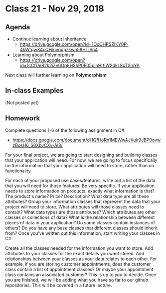 # Class 21 - Nov 29, 2018

## Agenda

* Continue learning about Inheritance
  * https://drive.google.com/open?id=1OcOHPSZiKY0P-4kWtqwX4cQFjkiypdpzkwh58HlTSn4
* Learning about Polymorphism
  * https://drive.google.com/open?id=1cCfDeR2k2iZv6Op8HShP0E05uInHrtiW2dkL8xTSmYA

Next class will further learning on **Polymorphism**

## In-class Examples

(Not posted yet)

## Homework

Complete questions 1-6 of the following assignment in C#:
* https://docs.google.com/document/d/1QfHoRn1MEWwAJXuk9JBP0ovwzBosH6_S0XbyCXv-Al8/

For your final project, we are going to start designing and building classes that your application will need. For now, we are going to focus specifically on the information that your application will need to store, rather than on functionality.

For each of your proposed use cases/features, write out a list of the data that you will need for those features.
Be very specific. If your application needs to store information on products, exactly what information is that? The product's name? Price? Description? What data type are all these attributes?
Group your information classes that represent the data that your project will need to store.
What attributes will those classes need to contain?
What data types are those attributes?
Which attributes are other classes or collections of data?
What is the relationship between different pieces of data in your application?
Do some classes contain instances of others?
Do you have any base classes that different classes should inherit from?
Once you've written out this information, start writing your classes in C#.

Create all the classes needed for the information you want to store.
Add attributes to your classes for the exact details you want stored.
Add relationships between your classes as your data relates to each other.
For example, if you are storing customer appointments, does the customer class contain a list of appointment classes? Or maybe your appointment class contains an associated customer? This is up to you to decide.
Once you are finished, we will be adding what you have so far to our github repositories. This will be covered in a future lecture.
